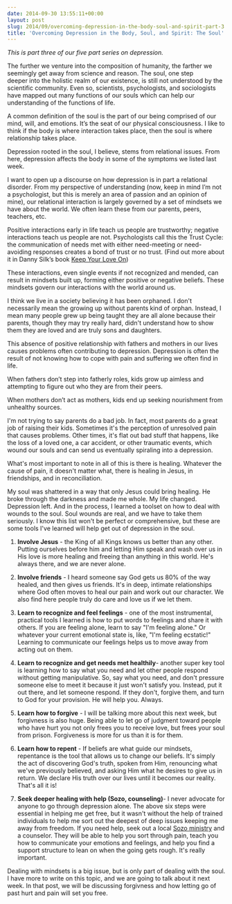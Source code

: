 ```yaml
---
date: 2014-09-30 13:55:11+00:00
layout: post
slug: 2014/09/overcoming-depression-in-the-body-soul-and-spirit-part-3
title: 'Overcoming Depression in the Body, Soul, and Spirit: The Soul'
---
```


_This is part three of our five part series on depression._





The further we venture into the composition of humanity, the farther we seemingly get away from science and reason. The soul, one step deeper into the holistic realm of our existence, is still not understood by the scientific community. Even so, scientists, psychologists, and sociologists have mapped out many functions of our souls which can help our understanding of the functions of life.





A common definition of the soul is the part of our being comprised of our mind, will, and emotions. It’s the seat of our physical consciousness. I like to think if the body is where interaction takes place, then the soul is where relationship takes place.





Depression rooted in the soul, I believe, stems from relational issues. From here, depression affects the body in some of the symptoms we listed last week.





I want to open up a discourse on how depression is in part a relational disorder. From my perspective of understanding (now, keep in mind I’m not a psychologist, but this is merely an area of passion and an opinion of mine), our relational interaction is largely governed by a set of mindsets we have about the world. We often learn these from our parents, peers, teachers, etc.





Positive interactions early in life teach us people are trustworthy; negative interactions teach us people are not. Psychologists call this the Trust Cycle: the communication of needs met with either need-meeting or need-avoiding responses creates a bond of trust or no trust. (Find out more about it in Danny Silk’s book [Keep Your Love On](http://www.lovingonpurpose.com/keep-your-love-on/))





These interactions, even single events if not recognized and mended, can result in mindsets built up, forming either positive or negative beliefs. These mindsets govern our interactions with the world around us.





I think we live in a society believing it has been orphaned. I don't necessarily mean the growing up without parents kind of orphan. Instead, I mean many people grew up being taught they are all alone because their parents, though they may try really hard, didn't understand how to show them they are loved and are truly sons and daughters.





This absence of positive relationship with fathers and mothers in our lives causes problems often contributing to depression. Depression is often the result of not knowing how to cope with pain and suffering we often find in life.





When fathers don’t step into fatherly roles, kids grow up aimless and attempting to figure out who they are from their peers.





When mothers don’t act as mothers, kids end up seeking nourishment from unhealthy sources.





I'm not trying to say parents do a bad job. In fact, most parents do a great job of raising their kids. Sometimes it's the perception of unresolved pain that causes problems. Other times, it's flat out bad stuff that happens, like the loss of a loved one, a car accident, or other traumatic events, which wound our souls and can send us eventually spiraling into a depression.





What's most important to note in all of this is there is healing. Whatever the cause of pain, it doesn't matter what, there is healing in Jesus, in friendships, and in reconciliation.





My soul was shattered in a way that only Jesus could bring healing. He broke through the darkness and made me whole. My life changed. Depression left. And in the process, I learned a toolset on how to deal with wounds to the soul. Soul wounds are real, and we have to take them seriously.
I know this list won't be perfect or comprehensive, but these are some tools I've learned will help get out of depression in the soul.







  1. **Involve Jesus** - the King of all Kings knows us better than any other. Putting ourselves before him and letting Him speak and wash over us in His love is more healing and freeing than anything in this world. He's always there, and we are never alone.


  2. **Involve friends** - I heard someone say God gets us 80% of the way healed, and then gives us friends. It's in deep, intimate relationships where God often moves to heal our pain and work out our character. We also find here people truly do care and love us if we let them.


  3. **Learn to recognize and feel feelings** - one of the most instrumental, practical tools I learned is how to put words to feelings and share it with others. If you are feeling alone, learn to say "I'm feeling alone." Or whatever your current emotional state is, like, "I'm feeling ecstatic!" Learning to communicate our feelings helps us to move away from acting out on them.


  4. **Learn to recognize and get needs met healthily**- another super key tool is learning how to say what you need and let other people respond without getting manipulative. So, say what you need, and don't pressure someone else to meet it because it just won't satisfy you. Instead, put it out there, and let someone respond. If they don't, forgive them, and turn to God for your provision. He will help you. Always.


  5. **Learn how to forgive** - I will be talking more about this next week, but forgivness is also huge. Being able to let go of judgment toward people who have hurt you not only frees you to receive love, but frees your soul from prison. Forgiveness is more for us than it is for them.


  6. **Learn how to repent** - If beliefs are what guide our mindsets, repentance is the tool that allows us to change our beliefs. It's simply the act of discovering God's truth, spoken from Him, renouncing what we've previously believed, and asking Him what he desires to give us in return. We declare His truth over our lives until it becomes our reality. That's all it is!


  7. **Seek deeper healing with help (Sozo, counseling)**- I never advocate for anyone to go through depression alone. The above six steps were essential in helping me get free, but it wasn't without the help of trained individuals to help me sort out the deepest of deep issues keeping me away from freedom. If you need help, seek out a local [Sozo ministry](http://bethelsozo.com/) and a counselor. They will be able to help you sort through pain, teach you how to communicate your emotions and feelings, and help you find a support structure to lean on when the going gets rough. It's really important.





Dealing with mindsets is a big issue, but is only part of dealing with the soul. I have more to write on this topic, and we are going to talk about it next week. In that post, we will be discussing forgivness and how letting go of past hurt and pain will set you free.

